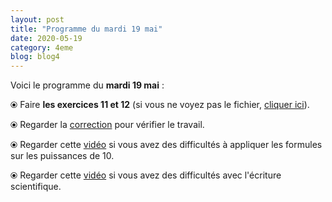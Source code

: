 ```yaml
---
layout: post
title: "Programme du mardi 19 mai"
date: 2020-05-19
category: 4eme
blog: blog4
---
```


Voici le programme du <b>mardi 19 mai</b> :

⦿ Faire <b>les exercices 11 et 12</b> (si vous ne voyez pas le fichier, <a href="/exercices/4eme/4eme_exercices_mardi_19_mai_2020.pdf">cliquer ici</a>). 

<object data="/exercices/4eme/4eme_exercices_mardi_19_mai_2020.pdf" width="100%" height="500" type='application/pdf'></object>

⦿ Regarder la <a class="correction" href="/exercices/4eme/4eme_exercices_mardi_19_mai_2020_corrections_v2.pdf">correction</a> pour vérifier le travail.

⦿ Regarder cette <a class="video" href="https://youtu.be/GWz5_veC12U">vidéo</a> si vous avez des difficultés à appliquer les formules sur les puissances de 10.

⦿ Regarder cette <a class="video" href="https://youtu.be/tzhNCpLRtCY">vidéo</a> si vous avez des difficultés avec l'écriture scientifique.
